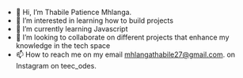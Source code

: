 - 👋 Hi, I’m Thabile Patience Mhlanga.
- 👀 I’m interested in learning how to build projects
- 🌱 I’m currently learning Javascript
- 💞️ I’m looking to collaborate on different projects that enhance my knowledge in the tech space
- 📫 How to reach me on my email mhlangathabile27@gmail.com. on Instagram on teec_odes.

<!---
mhlangathabile/mhlangathabile is a ✨ special ✨ repository because its `README.md` (this file) appears on your GitHub profile.
You can click the Preview link to take a look at your changes.
--->
